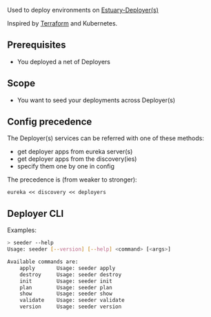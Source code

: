 Used to deploy environments on [Estuary-Deployer(s)](https://github.com/estuaryoss/estuary-deployer)

Inspired by [Terraform](https://www.terraform.io/docs/cli/commands/index.html) and Kubernetes.

## Prerequisites
-  You deployed a net of Deployers

## Scope
-  You want to seed your deployments across Deployer(s)

## Config precedence 
The Deployer(s) services can be referred with one of these methods:
-  get deployer apps from eureka server(s) 
-  get deployer apps from the discovery(ies)
-  specify them one by one in config  

The precedence is (from weaker to stronger):

`eureka << discovery << deployers`

## Deployer CLI

Examples:

```bash
> seeder --help
Usage: seeder [--version] [--help] <command> [<args>]

Available commands are:
    apply       Usage: seeder apply
    destroy     Usage: seeder destroy
    init        Usage: seeder init
    plan        Usage: seeder plan
    show        Usage: seeder show
    validate    Usage: seeder validate
    version     Usage: seeder version


```


